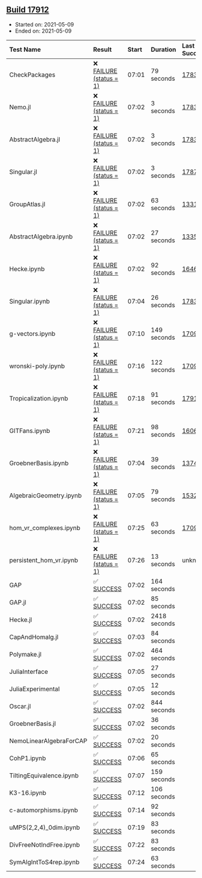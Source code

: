 ## [Build 17912](https://oscarci.mathematik.uni-kl.de/job/oscar/17912/)

* Started on: 2021-05-09
* Ended on: 2021-05-09

| Test Name    | Result | Start | Duration | Last Success | First Failure |
|:-------------|:-------|:------|:---------|:-------------|:--------------|
| CheckPackages | ❌ [FAILURE (status = 1)](https://oscarci.mathematik.uni-kl.de/job/oscar/17912/artifact/logs/build-17912/CheckPackages.log) | 07:01 | 79 seconds | [17832](https://oscarci.mathematik.uni-kl.de/job/oscar/17832/) | [17833](https://oscarci.mathematik.uni-kl.de/job/oscar/17833/) |
| Nemo.jl | ❌ [FAILURE (status = 1)](https://oscarci.mathematik.uni-kl.de/job/oscar/17912/artifact/logs/build-17912/Nemo.jl.log) | 07:02 | 3 seconds | [17835](https://oscarci.mathematik.uni-kl.de/job/oscar/17835/) | [17836](https://oscarci.mathematik.uni-kl.de/job/oscar/17836/) |
| AbstractAlgebra.jl | ❌ [FAILURE (status = 1)](https://oscarci.mathematik.uni-kl.de/job/oscar/17912/artifact/logs/build-17912/AbstractAlgebra.jl.log) | 07:02 | 3 seconds | [17831](https://oscarci.mathematik.uni-kl.de/job/oscar/17831/) | [17832](https://oscarci.mathematik.uni-kl.de/job/oscar/17832/) |
| Singular.jl | ❌ [FAILURE (status = 1)](https://oscarci.mathematik.uni-kl.de/job/oscar/17912/artifact/logs/build-17912/Singular.jl.log) | 07:02 | 3 seconds | [17871](https://oscarci.mathematik.uni-kl.de/job/oscar/17871/) | [17872](https://oscarci.mathematik.uni-kl.de/job/oscar/17872/) |
| GroupAtlas.jl | ❌ [FAILURE (status = 1)](https://oscarci.mathematik.uni-kl.de/job/oscar/17912/artifact/logs/build-17912/GroupAtlas.jl.log) | 07:02 | 63 seconds | [13311](https://oscarci.mathematik.uni-kl.de/job/oscar/13311/) | [13312](https://oscarci.mathematik.uni-kl.de/job/oscar/13312/) |
| AbstractAlgebra.ipynb | ❌ [FAILURE (status = 1)](https://oscarci.mathematik.uni-kl.de/job/oscar/17912/artifact/logs/build-17912/AbstractAlgebra.ipynb.log) | 07:02 | 27 seconds | [13355](https://oscarci.mathematik.uni-kl.de/job/oscar/13355/) | [13356](https://oscarci.mathematik.uni-kl.de/job/oscar/13356/) |
| Hecke.ipynb | ❌ [FAILURE (status = 1)](https://oscarci.mathematik.uni-kl.de/job/oscar/17912/artifact/logs/build-17912/Hecke.ipynb.log) | 07:02 | 92 seconds | [16463](https://oscarci.mathematik.uni-kl.de/job/oscar/16463/) | [16464](https://oscarci.mathematik.uni-kl.de/job/oscar/16464/) |
| Singular.ipynb | ❌ [FAILURE (status = 1)](https://oscarci.mathematik.uni-kl.de/job/oscar/17912/artifact/logs/build-17912/Singular.ipynb.log) | 07:04 | 26 seconds | [17835](https://oscarci.mathematik.uni-kl.de/job/oscar/17835/) | [17836](https://oscarci.mathematik.uni-kl.de/job/oscar/17836/) |
| g-vectors.ipynb | ❌ [FAILURE (status = 1)](https://oscarci.mathematik.uni-kl.de/job/oscar/17912/artifact/logs/build-17912/g-vectors.ipynb.log) | 07:10 | 149 seconds | [17099](https://oscarci.mathematik.uni-kl.de/job/oscar/17099/) | [17100](https://oscarci.mathematik.uni-kl.de/job/oscar/17100/) |
| wronski-poly.ipynb | ❌ [FAILURE (status = 1)](https://oscarci.mathematik.uni-kl.de/job/oscar/17912/artifact/logs/build-17912/wronski-poly.ipynb.log) | 07:16 | 122 seconds | [17098](https://oscarci.mathematik.uni-kl.de/job/oscar/17098/) | [17099](https://oscarci.mathematik.uni-kl.de/job/oscar/17099/) |
| Tropicalization.ipynb | ❌ [FAILURE (status = 1)](https://oscarci.mathematik.uni-kl.de/job/oscar/17912/artifact/logs/build-17912/Tropicalization.ipynb.log) | 07:18 | 91 seconds | [17911](https://oscarci.mathematik.uni-kl.de/job/oscar/17911/) | [17912](https://oscarci.mathematik.uni-kl.de/job/oscar/17912/) |
| GITFans.ipynb | ❌ [FAILURE (status = 1)](https://oscarci.mathematik.uni-kl.de/job/oscar/17912/artifact/logs/build-17912/GITFans.ipynb.log) | 07:21 | 98 seconds | [16068](https://oscarci.mathematik.uni-kl.de/job/oscar/16068/) | [16069](https://oscarci.mathematik.uni-kl.de/job/oscar/16069/) |
| GroebnerBasis.ipynb | ❌ [FAILURE (status = 1)](https://oscarci.mathematik.uni-kl.de/job/oscar/17912/artifact/logs/build-17912/GroebnerBasis.ipynb.log) | 07:04 | 39 seconds | [13748](https://oscarci.mathematik.uni-kl.de/job/oscar/13748/) | [13749](https://oscarci.mathematik.uni-kl.de/job/oscar/13749/) |
| AlgebraicGeometry.ipynb | ❌ [FAILURE (status = 1)](https://oscarci.mathematik.uni-kl.de/job/oscar/17912/artifact/logs/build-17912/AlgebraicGeometry.ipynb.log) | 07:05 | 79 seconds | [15322](https://oscarci.mathematik.uni-kl.de/job/oscar/15322/) | [15323](https://oscarci.mathematik.uni-kl.de/job/oscar/15323/) |
| hom_vr_complexes.ipynb | ❌ [FAILURE (status = 1)](https://oscarci.mathematik.uni-kl.de/job/oscar/17912/artifact/logs/build-17912/hom_vr_complexes.ipynb.log) | 07:25 | 63 seconds | [17099](https://oscarci.mathematik.uni-kl.de/job/oscar/17099/) | [17100](https://oscarci.mathematik.uni-kl.de/job/oscar/17100/) |
| persistent_hom_vr.ipynb | ❌ [FAILURE (status = 1)](https://oscarci.mathematik.uni-kl.de/job/oscar/17912/artifact/logs/build-17912/persistent_hom_vr.ipynb.log) | 07:26 | 13 seconds | unknown | unknown |
| GAP | ✅ [SUCCESS](https://oscarci.mathematik.uni-kl.de/job/oscar/17912/artifact/logs/build-17912/GAP.log) | 07:02 | 164 seconds |  |  |
| GAP.jl | ✅ [SUCCESS](https://oscarci.mathematik.uni-kl.de/job/oscar/17912/artifact/logs/build-17912/GAP.jl.log) | 07:02 | 85 seconds |  |  |
| Hecke.jl | ✅ [SUCCESS](https://oscarci.mathematik.uni-kl.de/job/oscar/17912/artifact/logs/build-17912/Hecke.jl.log) | 07:02 | 2418 seconds |  |  |
| CapAndHomalg.jl | ✅ [SUCCESS](https://oscarci.mathematik.uni-kl.de/job/oscar/17912/artifact/logs/build-17912/CapAndHomalg.jl.log) | 07:03 | 84 seconds |  |  |
| Polymake.jl | ✅ [SUCCESS](https://oscarci.mathematik.uni-kl.de/job/oscar/17912/artifact/logs/build-17912/Polymake.jl.log) | 07:02 | 464 seconds |  |  |
| JuliaInterface | ✅ [SUCCESS](https://oscarci.mathematik.uni-kl.de/job/oscar/17912/artifact/logs/build-17912/JuliaInterface.log) | 07:05 | 27 seconds |  |  |
| JuliaExperimental | ✅ [SUCCESS](https://oscarci.mathematik.uni-kl.de/job/oscar/17912/artifact/logs/build-17912/JuliaExperimental.log) | 07:05 | 12 seconds |  |  |
| Oscar.jl | ✅ [SUCCESS](https://oscarci.mathematik.uni-kl.de/job/oscar/17912/artifact/logs/build-17912/Oscar.jl.log) | 07:02 | 844 seconds |  |  |
| GroebnerBasis.jl | ✅ [SUCCESS](https://oscarci.mathematik.uni-kl.de/job/oscar/17912/artifact/logs/build-17912/GroebnerBasis.jl.log) | 07:02 | 36 seconds |  |  |
| NemoLinearAlgebraForCAP | ✅ [SUCCESS](https://oscarci.mathematik.uni-kl.de/job/oscar/17912/artifact/logs/build-17912/NemoLinearAlgebraForCAP.log) | 07:02 | 20 seconds |  |  |
| CohP1.ipynb | ✅ [SUCCESS](https://oscarci.mathematik.uni-kl.de/job/oscar/17912/artifact/logs/build-17912/CohP1.ipynb.log) | 07:06 | 65 seconds |  |  |
| TiltingEquivalence.ipynb | ✅ [SUCCESS](https://oscarci.mathematik.uni-kl.de/job/oscar/17912/artifact/logs/build-17912/TiltingEquivalence.ipynb.log) | 07:07 | 159 seconds |  |  |
| K3-16.ipynb | ✅ [SUCCESS](https://oscarci.mathematik.uni-kl.de/job/oscar/17912/artifact/logs/build-17912/K3-16.ipynb.log) | 07:12 | 106 seconds |  |  |
| c-automorphisms.ipynb | ✅ [SUCCESS](https://oscarci.mathematik.uni-kl.de/job/oscar/17912/artifact/logs/build-17912/c-automorphisms.ipynb.log) | 07:14 | 92 seconds |  |  |
| uMPS(2,2,4)_0dim.ipynb | ✅ [SUCCESS](https://oscarci.mathematik.uni-kl.de/job/oscar/17912/artifact/logs/build-17912/uMPS-2-2-4-_0dim.ipynb.log) | 07:19 | 83 seconds |  |  |
| DivFreeNotIndFree.ipynb | ✅ [SUCCESS](https://oscarci.mathematik.uni-kl.de/job/oscar/17912/artifact/logs/build-17912/DivFreeNotIndFree.ipynb.log) | 07:22 | 83 seconds |  |  |
| SymAlgIntToS4rep.ipynb | ✅ [SUCCESS](https://oscarci.mathematik.uni-kl.de/job/oscar/17912/artifact/logs/build-17912/SymAlgIntToS4rep.ipynb.log) | 07:24 | 63 seconds |  |  |
